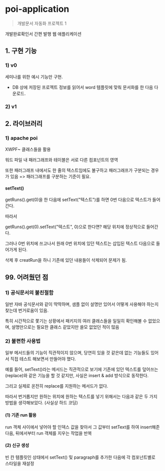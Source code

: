 # poi-application
> 개발문서 자동화 프로젝트 1

개발완료확인서 간편 발행 웹 애플리케이션

## 1. 구현 기능

### 1) v0

세미나를 위한 예시 기능만 구현.

- DB 상에 저장된 프로젝트 정보를 읽어서 word 템플릿에 맞춰 문서화를 한 다음 다운로드.

### 2) v1



## 2. 라이브러리

### 1) apache poi

 XWPF~ 클래스들을 활용

워드 파일 내 패러그래프와 테이블은 서로 다른 컴포넌트의 영역

또한 패러그래프 내에서도 한 줄의 텍스트임에도 불구하고 패러그래프가 구분되는 경우가 있음 => 패러그래프를 구분하는 기준이 필요.



#### setText()

getRuns().get(0)을 한 다음에 setText("텍스트")를 하면 0번 다음으로 텍스트가 들어간다.

따라서

getRuns().get(0).setText("텍스트", 0)으로 한다면? 해당 위치에 정상적으로 들어간다.

그러나 0번 위치에 쓰고나서 원래 0번 위치에 있던 텍스트는 삽입된 텍스트 다음으로 들어가게 된다.

삭제 후 creatRun을 하니 기존에 있던 내용들이 삭제되어 문제가 됨.



## 99. 어려웠던 점

### 1) 공식문서의 불친절함

일반 자바 공식문서와 같이 딱딱하며, 샘플 없이 설명만 있어서 어떻게 사용해야 하는지 찾는데 번거로움이 있음.

특히 시간적으로 쫓기는 상황에서 패키지의 여러 클래스들을 일일히 확인해볼 수 없었으며, 설명만으로는 필요한 클래스 같았지만 쓸모 없었던 적이 많음

### 2) 불편한 사용법

일부 메서드들의 기능이 직관적이지 않으며, 당연히 있을 것 같은데 없는 기능들도 있어서 직접 테스트 해보면서 만들어야 했다.

예를 들어, setText()라는 메서드는 직관적으로 보기에 기존에 있던 텍스트를 덮어쓰는(replace)와 같은 기능을 할 것 같지만, 사실은 insert & add 방식으로 동작한다.

그리고 실제로 온전히 replace를 지원하는 메서드가 없다.

따라서 번거롭지만 원하는 위치에 원하는 텍스트를 넣기 위해서는 다음과 같은 두 가지 방법을 생각해보았다. (사실상 하드 코딩)

#### (1) 기존 run 활용

run 객체 사이에서 넣어야 할 인덱스 값을 찾아서 그 값부터 setText를 하여 insert해준 다음, 뒤에서부터 run 객체를 지우는 작업을 반복

#### (2) 신규 생성

빈 칸 템플릿인 상태에서 setText() 및 paragraph를 추가한 다음에 각 컴포넌트별로 스타일을 재설정
